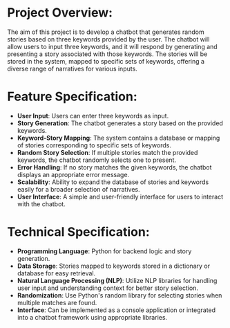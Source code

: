 # Project Overview:

The aim of this project is to develop a chatbot that generates random stories based on three keywords provided by the user. The chatbot will allow users to input three keywords, and it will respond by generating and presenting a story associated with those keywords. The stories will be stored in the system, mapped to specific sets of keywords, offering a diverse range of narratives for various inputs.

# Feature Specification:

- **User Input**: Users can enter three keywords as input.
- **Story Generation**: The chatbot generates a story based on the provided keywords.
- **Keyword-Story Mapping**: The system contains a database or mapping of stories corresponding to specific sets of keywords.
- **Random Story Selection**: If multiple stories match the provided keywords, the chatbot randomly selects one to present.
- **Error Handling**: If no story matches the given keywords, the chatbot displays an appropriate error message.
- **Scalability**: Ability to expand the database of stories and keywords easily for a broader selection of narratives.
- **User Interface**: A simple and user-friendly interface for users to interact with the chatbot.

# Technical Specification:

- **Programming Language**: Python for backend logic and story generation.
- **Data Storage**: Stories mapped to keywords stored in a dictionary or database for easy retrieval.
- **Natural Language Processing (NLP)**: Utilize NLP libraries for handling user input and understanding context for better story selection.
- **Randomization**: Use Python's random library for selecting stories when multiple matches are found.
- **Interface**: Can be implemented as a console application or integrated into a chatbot framework using appropriate libraries.
